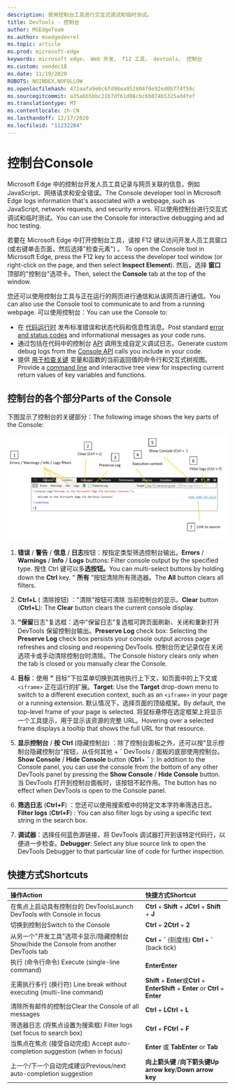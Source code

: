 ```yaml
---
description: 使用控制台工具进行交互式调试和临时测试。
title: DevTools - 控制台
author: MSEdgeTeam
ms.author: msedgedevrel
ms.topic: article
ms.prod: microsoft-edge
keywords: microsoft edge， Web 开发， f12 工具， devtools， 控制台
ms.custom: seodec18
ms.date: 11/19/2020
ROBOTS: NOINDEX,NOFOLLOW
ms.openlocfilehash: 472aafa9e6c6fd98ea952804f0e92ed0b774f59c
ms.sourcegitcommit: a35a6b5bbc21b7df61d08cbc6b074b5325ad4fef
ms.translationtype: MT
ms.contentlocale: zh-CN
ms.lasthandoff: 12/17/2020
ms.locfileid: "11232284"
---
```

# <span data-ttu-id="b14f5-104">控制台</span><span class="sxs-lookup"><span data-stu-id="b14f5-104">Console</span></span>

<span data-ttu-id="b14f5-105">Microsoft Edge 中的控制台开发人员工具记录与网页关联的信息，例如 JavaScript、网络请求和安全错误。</span><span class="sxs-lookup"><span data-stu-id="b14f5-105">The Console developer tool in Microsoft Edge logs information that's associated with a webpage, such as JavaScript, network requests, and security errors.</span></span> <span data-ttu-id="b14f5-106">可以使用控制台进行交互式调试和临时测试。</span><span class="sxs-lookup"><span data-stu-id="b14f5-106">You can use the Console for interactive debugging and ad hoc testing.</span></span> 

<span data-ttu-id="b14f5-107">若要在 Microsoft Edge 中打开控制台工具，请按 F12 键以访问开发人员工具窗口 (或右键单击页面，然后选择"检查元素") 。 </span><span class="sxs-lookup"><span data-stu-id="b14f5-107">To open the Console tool in Microsoft Edge, press the F12 key to access the developer tool window (or right-click on the page, and then select **Inspect Element**).</span></span> <span data-ttu-id="b14f5-108">然后，选择 **窗口** 顶部的"控制台"选项卡。</span><span class="sxs-lookup"><span data-stu-id="b14f5-108">Then, select the **Console** tab at the top of the window.</span></span> 

<span data-ttu-id="b14f5-109">您还可以使用控制台工具与正在运行的网页进行通信和从该网页进行通信。</span><span class="sxs-lookup"><span data-stu-id="b14f5-109">You can also use the Console tool to communicate to and from a running webpage.</span></span> <span data-ttu-id="b14f5-110">可以使用控制台：</span><span class="sxs-lookup"><span data-stu-id="b14f5-110">You can use the Console to:</span></span>

- <span data-ttu-id="b14f5-111">在 [代码运行时](./console/error-and-status-codes.md) 发布标准错误和状态代码和信息性消息。</span><span class="sxs-lookup"><span data-stu-id="b14f5-111">Post standard [error and status codes](./console/error-and-status-codes.md) and informational messages as your code runs.</span></span>
- <span data-ttu-id="b14f5-112">通过包括在代码中的控制台 [API](./console/console-api.md) 调用生成自定义调试日志。</span><span class="sxs-lookup"><span data-stu-id="b14f5-112">Generate custom debug logs from the [Console API](./console/console-api.md) calls you include in your code.</span></span>
- <span data-ttu-id="b14f5-113">提供 [用于检查关键](./console/command-line.md) 变量和函数的当前返回值的命令行和交互式树视图。</span><span class="sxs-lookup"><span data-stu-id="b14f5-113">Provide a [command line](./console/command-line.md) and interactive tree view for inspecting current return values of key variables and functions.</span></span>

## <span data-ttu-id="b14f5-114">控制台的各个部分</span><span class="sxs-lookup"><span data-stu-id="b14f5-114">Parts of the Console</span></span>

<span data-ttu-id="b14f5-115">下图显示了控制台的关键部分：</span><span class="sxs-lookup"><span data-stu-id="b14f5-115">The following image shows the key parts of the Console:</span></span>

![Microsoft Edge DevTools 控制台](./media/console.png)

1. <span data-ttu-id="b14f5-117">**错误**  / **警告**  / **信息**  / **日志**按钮：按指定类型筛选控制台输出。</span><span class="sxs-lookup"><span data-stu-id="b14f5-117">**Errors** / **Warnings** / **Info** / **Logs** buttons: Filter console output by the specified type.</span></span> <span data-ttu-id="b14f5-118">按住 Ctrl 键可以多**选按钮。**</span><span class="sxs-lookup"><span data-stu-id="b14f5-118">You can multi-select buttons by holding down the **Ctrl** key.</span></span> <span data-ttu-id="b14f5-119">" **所有** "按钮清除所有筛选器。</span><span class="sxs-lookup"><span data-stu-id="b14f5-119">The **All** button clears all filters.</span></span>

2. <span data-ttu-id="b14f5-120">**Ctrl+L** ( 清除按钮) ："清除"按钮可清除 当前控制台的显示。</span><span class="sxs-lookup"><span data-stu-id="b14f5-120">**Clear** button (**Ctrl+L**): The **Clear** button clears the current console display.</span></span>

3. <span data-ttu-id="b14f5-121">**"保留**日志"复选框：选中"保留日志"复选框可跨页面刷新、关闭和重新打开 DevTools 保留控制台输出。</span><span class="sxs-lookup"><span data-stu-id="b14f5-121">**Preserve Log** check box: Selecting the **Preserve Log** check box persists your console output across page refreshes and closing and reopening DevTools.</span></span> <span data-ttu-id="b14f5-122">控制台历史记录仅在关闭选项卡或手动清除控制台时清除。</span><span class="sxs-lookup"><span data-stu-id="b14f5-122">The Console history clears only when the tab is closed or you manually clear the Console.</span></span>

4. <span data-ttu-id="b14f5-123">**目标**：使用 **"** 目标"下拉菜单切换到其他执行上下文，如页面中的上下文或 `<iframe>` 正在运行的扩展。</span><span class="sxs-lookup"><span data-stu-id="b14f5-123">**Target**: Use the **Target** drop-down menu to switch to a different execution context, such as an `<iframe>` in your page or a running extension.</span></span> <span data-ttu-id="b14f5-124">默认情况下，选择页面的顶级框架。</span><span class="sxs-lookup"><span data-stu-id="b14f5-124">By default, the top-level frame of your page is selected.</span></span> <span data-ttu-id="b14f5-125">将鼠标悬停在选定框架上将显示一个工具提示，用于显示该资源的完整 URL。</span><span class="sxs-lookup"><span data-stu-id="b14f5-125">Hovering over a selected frame displays a tooltip that shows the full URL for that resource.</span></span>

5. <span data-ttu-id="b14f5-126">**显示控制台**  / **按** **Ctrl** (隐藏控制台) ：除了控制台面板之外，还可以按"显示控制台隐藏控制台"按钮，从任何其他 +  **&grave;** DevTools  /   面板的底部使用控制台。</span><span class="sxs-lookup"><span data-stu-id="b14f5-126">**Show Console** / **Hide Console** button (**Ctrl**+ **&grave;** ): In addition to the Console panel, you can use the console from the bottom of any other DevTools panel by pressing the **Show Console** / **Hide Console** button.</span></span> <span data-ttu-id="b14f5-127">当 DevTools 打开到控制台面板时，该按钮不起作用。</span><span class="sxs-lookup"><span data-stu-id="b14f5-127">The button has no effect when DevTools is open to the Console panel.</span></span>
 
6. <span data-ttu-id="b14f5-128">**筛选日志** (**Ctrl+F**) ：您还可以使用搜索框中的特定文本字符串筛选日志。</span><span class="sxs-lookup"><span data-stu-id="b14f5-128">**Filter logs** (**Ctrl+F**) : You can also filter logs by using a specific text string in the search box.</span></span>

7. <span data-ttu-id="b14f5-129">**调试器**：选择任何蓝色源链接，将 DevTools 调试器打开到该特定代码行，以便进一步检查。</span><span class="sxs-lookup"><span data-stu-id="b14f5-129">**Debugger**: Select any blue source link to open the DevTools Debugger to that particular line of code for further inspection.</span></span>

## <span data-ttu-id="b14f5-130">快捷方式</span><span class="sxs-lookup"><span data-stu-id="b14f5-130">Shortcuts</span></span>

<span data-ttu-id="b14f5-131">操作</span><span class="sxs-lookup"><span data-stu-id="b14f5-131">Action</span></span>                                            | <span data-ttu-id="b14f5-132">快捷方式</span><span class="sxs-lookup"><span data-stu-id="b14f5-132">Shortcut</span></span>               
:-------------------------------------------------| :----------------------
<span data-ttu-id="b14f5-133">在焦点上启动具有控制台的 DevTools</span><span class="sxs-lookup"><span data-stu-id="b14f5-133">Launch DevTools with Console in focus</span></span>             | <span data-ttu-id="b14f5-134">**Ctrl**  + **Shift**  + **J**</span><span class="sxs-lookup"><span data-stu-id="b14f5-134">**Ctrl** + **Shift** + **J**</span></span> 
<span data-ttu-id="b14f5-135">切换到控制台</span><span class="sxs-lookup"><span data-stu-id="b14f5-135">Switch to the Console</span></span>                                 | <span data-ttu-id="b14f5-136">**Ctrl**  + **2**</span><span class="sxs-lookup"><span data-stu-id="b14f5-136">**Ctrl** + **2**</span></span>           
<span data-ttu-id="b14f5-137">从另一个"开发工具"选项卡显示/隐藏控制台</span><span class="sxs-lookup"><span data-stu-id="b14f5-137">Show/hide the Console from another DevTools tab</span></span>       | <span data-ttu-id="b14f5-138">**Ctrl**  +  **&grave;** (刻度线) </span><span class="sxs-lookup"><span data-stu-id="b14f5-138">**Ctrl** + **&grave;** (back tick)</span></span>  
<span data-ttu-id="b14f5-139">执行 (命令行命令) </span><span class="sxs-lookup"><span data-stu-id="b14f5-139">Execute (single-line command)</span></span>                     | **<span data-ttu-id="b14f5-140">Enter</span><span class="sxs-lookup"><span data-stu-id="b14f5-140">Enter</span></span>**                
<span data-ttu-id="b14f5-141">无需执行多行 (换行符) </span><span class="sxs-lookup"><span data-stu-id="b14f5-141">Line break without executing (multi-line command)</span></span> | <span data-ttu-id="b14f5-142">**Shift**  + **Enter**或**Ctrl**  +  **Enter**</span><span class="sxs-lookup"><span data-stu-id="b14f5-142">**Shift** + **Enter** or **Ctrl** + **Enter**</span></span>      
<span data-ttu-id="b14f5-143">清除所有邮件的控制台</span><span class="sxs-lookup"><span data-stu-id="b14f5-143">Clear the Console of all messages</span></span>                 | <span data-ttu-id="b14f5-144">**Ctrl**  + **L**</span><span class="sxs-lookup"><span data-stu-id="b14f5-144">**Ctrl** + **L**</span></span>           
<span data-ttu-id="b14f5-145">筛选器日志 (将焦点设置为搜索框) </span><span class="sxs-lookup"><span data-stu-id="b14f5-145">Filter logs (set focus to search box)</span></span>             | <span data-ttu-id="b14f5-146">**Ctrl**  + **F**</span><span class="sxs-lookup"><span data-stu-id="b14f5-146">**Ctrl** + **F**</span></span>           
<span data-ttu-id="b14f5-147">当焦点在焦点 (接受自动完成) </span><span class="sxs-lookup"><span data-stu-id="b14f5-147">Accept auto-completion suggestion (when in focus)</span></span> | <span data-ttu-id="b14f5-148">**Enter** 或 **Tab**</span><span class="sxs-lookup"><span data-stu-id="b14f5-148">**Enter** or **Tab**</span></span>       
<span data-ttu-id="b14f5-149">上一个/下一个自动完成建议</span><span class="sxs-lookup"><span data-stu-id="b14f5-149">Previous/next auto-completion suggestion</span></span>          | <span data-ttu-id="b14f5-150">**向上箭头键** /**向下箭头键**</span><span class="sxs-lookup"><span data-stu-id="b14f5-150">**Up arrow key**/**Down arrow key**</span></span>   
